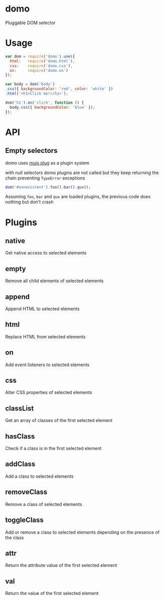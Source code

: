 domo
====

Pluggable DOM selector

Usage
=====

```js
var dom = require('domo').use({
  html:   require('domo.html'),
  css:    require('domo.css'),
  on:     require('domo.on')
});

var body = dom('body')
.css({ backgroundColor: 'red', color: 'white' })
.html('<h1>Click me!</h1>');

dom('h1').on('click', function () {
  body.css({ backgroundColor: 'blue' });
});
```

API
===

Empty selectors
---------------

domo uses [mujs plug](http://github.com/mujs/mu.api) as a plugin system

with null selectors domo plugins are not called but they keep returning the
chain preventing `TypeError` exceptions

```js
dom('#nonexistent').foo().bar().qux();
```

Assuming `foo`, `bar` and `qux` are loaded plugins, the previous code does
nothing but don't crash

Plugins
=======

native
------

Get native access to selected elements

empty
-----

Remove all child elements of selected elements

append
------

Append HTML to selected elements

html
----

Replace HTML from selected elements

on
--

Add event listeners to selected elements

css
---

Alter CSS properties of selected elements

classList
---------

Get an array of classes of the first selected element

hasClass
--------

Check if a class is in the first selected element

addClass
--------

Add a class to selected elements

removeClass
-----------

Remove a class of selected elements

toggleClass
-----------

Add or remove a class to selected elements depending on the presence of the
class

attr
----

Return the attribute value of the first selected element

val
---

Return the value of the first selected element
